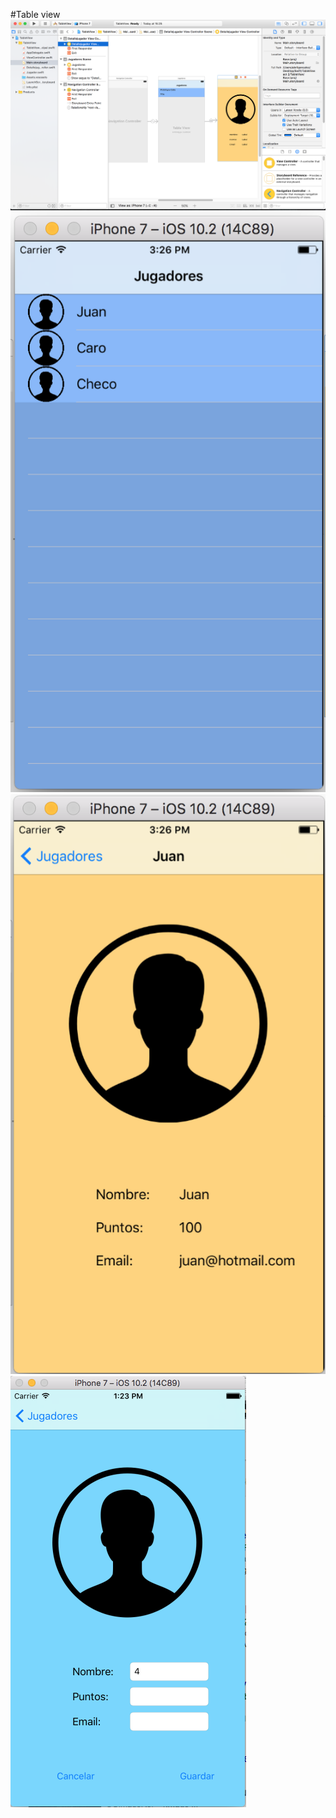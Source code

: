 #Table view 
![1](https://github.com/jluisfgarza/Swift/blob/master/Protocolos%20&%20Delegados/1.png?raw=true)
![2](https://github.com/jluisfgarza/Swift/blob/master/Protocolos%20&%20Delegados/2.png?raw=true)
![3](https://github.com/jluisfgarza/Swift/blob/master/Protocolos%20&%20Delegados/3.png?raw=true)
![4](https://github.com/jluisfgarza/Swift/blob/master/Protocolos%20&%20Delegados/4.png?raw=true)

